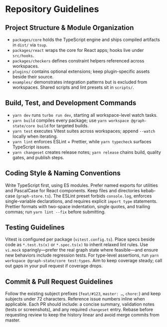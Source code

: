 # Repository Guidelines

## Project Structure & Module Organization
- `packages/core` holds the TypeScript engine and ships compiled artifacts in `dist/` via `tsup`.
- `packages/react` wraps the core for React apps; hooks live under `src/hooks`.
- `packages/checkers` defines constraint helpers referenced across workspaces.
- `plugins/` contains optional extensions; keep plugin-specific assets beside their source.
- `examples/` demonstrates integration patterns but is excluded from workspaces. Shared scripts and lint presets sit in `scripts/`.

## Build, Test, and Development Commands
- `yarn dev` runs `turbo run dev`, starting all workspace-level watch tasks.
- `yarn build` compiles every package; use `yarn workspace @graph-state/core build` for targeted builds.
- `yarn test` executes Vitest suites across workspaces; append `--watch` locally when iterating.
- `yarn lint` enforces ESLint + Prettier, while `yarn typecheck` surfaces TypeScript issues.
- `yarn changeset` creates release notes; `yarn release` chains build, quality gates, and publish steps.

## Coding Style & Naming Conventions
Write TypeScript first, using ES modules. Prefer named exports for utilities and PascalCase for React components. Keep files and directories kebab-case (`graph-store.ts`). The ESLint preset forbids `console.log`, enforces single-variable declarations, and requires explicit `import type` statements. Prettier formats with two-space indentation, single quotes, and trailing commas; run `yarn lint --fix` before submitting.

## Testing Guidelines
Vitest is configured per package (`vitest.config.ts`). Place specs beside code as `*.test.ts(x)` or `*.spec.ts(x)` to inherit relaxed lint rules. Use `vi.mock` sparingly—prefer the real graph state where feasible—and ensure new behaviors include regression tests. For type-level assertions, run `yarn workspace @graph-state/core test:types`. Aim to keep coverage steady; call out gaps in your pull request if coverage drops.

## Commit & Pull Request Guidelines
Follow the existing subject prefixes (`feat/#123`, `master: …`, `chore:`) and keep subjects under 72 characters. Reference issue numbers inline when applicable. Each PR should include: a concise summary, validation notes (tests or screenshots), and any required `changeset` entry. Rebase before requesting review to keep the history linear and avoid merge commits from master.
